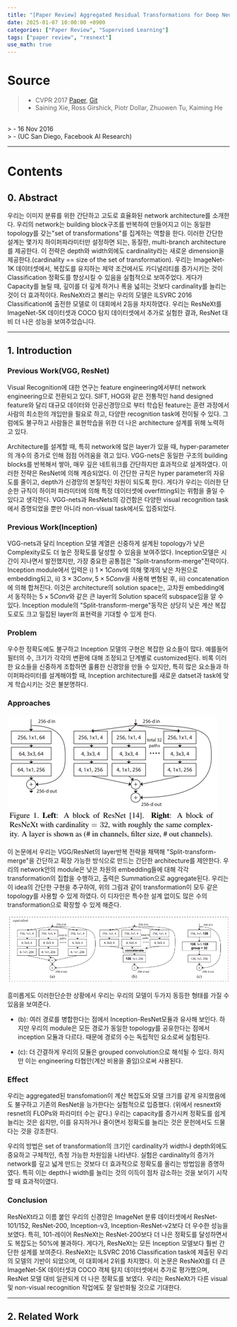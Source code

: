 ```yaml
---
title: "[Paper Review] Aggregated Residual Transformations for Deep Neural Networks"
date: 2025-01-07 10:00:00 +0900
categories: ["Paper Review", "Supervised Learning"]
tags: ["paper review", "resnext"]
use_math: true
---
```


# Source

> - CVPR 2017 [Paper](https://arxiv.org/pdf/1611.05431), [Git](https://github.com/facebookresearch/ResNeXt)<br>
> - Saining Xie, Ross Girshick, Piotr Dollar, Zhuowen Tu, Kaiming He

 <br>
> - 16 Nov 2016<br>
> - (UC San Diego, Facebook AI Research)

---
# Contents
## 0. Abstract

우리는 이미지 분류를 위한 간단하고 고도로 효율화된 network architecture를 소개한다. 우리의 network는 building block구조를 반복하여 만들어지고 이는 동일한 topology를 갖는"set of transformations"를 집계하는 역할을 한다. 이러한 간단한 설계는 몇가지 하이퍼파라미터만 설정하면 되는, 동질한, multi-branch architecture를 제공한다. 이 전략은 depth와 width외에도 cardinality라는 새로운 dimension을 제공한다.(cardinality == size of the set of transformation). 우리는 ImageNet-1K 데이터셋에서, 복잡도를 유지하는 제약 조건에서도 카디널리티를 증가시키는 것이 Classification 정확도를 향상시킬 수 있음을 실험적으로 보여주었다. 게다가 Capacity를 늘릴 때, 깊이를 더 깊게 하거나 폭을 넓히는 것보다 cardinality를 늘리는 것이 더 효과적이다. ResNeXt라고 불리는 우리의 모델은 ILSVRC 2016 Classification에 출전한 모델로 이 대회에서 2등을 차지하였다. 우리는 ResNeXt를 ImageNet-5K 데이터셋과 COCO 탐지 데이터셋에서 추가로 실험한 결과, ResNet 대비 더 나은 성능을 보여주었습니다.

---
## 1. Introduction

### Previous Work(VGG, ResNet)

Visual Recognition에 대한 연구는 feature engineering에서부터 network engineering으로 전환되고 있다. SIFT, HOG와 같은 전통적인 hand designed feature와 달리 대규모 데이터와 인공신경망으로 부터 학습된 feature는 훈련 과정에서 사람의 최소한의 개입만을 필요로 하고, 다양한 recognition task에 전이될 수 있다. 그럼에도 불구하고 사람들은 표현학습을 위한 더 나은 architecture 설계를 위해 노력하고 있다.

Architecture를 설계할 때, 특히 network에 많은 layer가 있을 때, hyper-parameter의 개수의 증가로 인해 점점 어려움을 겪고 있다. VGG-nets은 동일한 구조의 building blocks를 반복해서 쌓아, 매우 깊은 네트워크를 간단하지만 효과적으로 설계하였다. 이러한 전략은 ResNet에 의해 계승되었다. 이 간단한 규칙은 hyper parameter의 자유도를 줄이고, depth가 신경망의 본질적인 차원이 되도록 한다. 게다가 우리는 이러한 단순한 규칙이 하이퍼 파라미터에 의해 특정 데이터셋에 overfitting되는 위험을 줄일 수 있다고 생각한다. VGG-nets과 ResNets의 강건함은 다양한 visual recognition task에서 증명되었을 뿐만 아니라 non-visual task에서도 입증되었다.

### Previous Work(Inception)

VGG-nets과 달리 Inception 모델 계열은 신중하게 설계된 topology가 낮은 Complexity로도 더 높은 정확도를 달성할 수 있음을 보여주었다. Inception모델은 시간이 지나면서 발전했지만, 가장 중요한 공통점은 "Split-transform-merge"전략이다. Inception module에서 입력은 ⅰ) $1 \times 1 Conv$에 의해 몇개의 낮은 차원으로 embedding되고, ⅱ) $3 \times 3 Conv, 5 \times 5 Conv$을 사용해 변형된 후, ⅲ) concatenation에 의해 합쳐진다. 이것은 architecture의 solution space는, 고차원 embedding에서 동작하는 $5 \times 5 Conv$와 같은 큰 layer의 Solution space의 subspace임을 알 수 있다. Inception module의 "Split-transform-merge"동작은 상당히 낮은 계산 복잡도로도 크고 밀집된 layer의 표현력을 기대할 수 있게 한다.

### Problem

우수한 정확도에도 불구하고 Inception 모델의 구현은 복잡한 요소들이 많다. 예를들어 필터의 수, 크기가 각각의 변환에 대해 조정되고 단계별로 customized된다. 비록 이러한 요소들을 신중하게 조합하면 훌륭한 신경망을 만들 수 있지만, 특히 많은 요소들과 하이퍼파라미터를 설계해야할 때, Inception architecture를 새로운 datset과 task에 맞게 학습시키는 것은 불분명하다.

### Approaches

![alt text](/assets/img/post/paper_review/resnext.png)

이 논문에서 우리는 VGG/ResNet의 layer반복 전략을 채택해 "Split-transform-merge"을 간단하고 확장 가능한 방식으로 만드는 간단한 architecture를 제안한다. 우리의 network안의 module은 낮은 차원의 embedding들에 대해 각각 transformation의 집합을 수행하고, 출력은 Summation으로 aggregate된다. 우리는 이 idea의 간단한 구현을 추구하여, 위의 그림과 같이 transformation이 모두 같은 topology를 사용할 수 있게 하였다. 이 디자인은 특수한 설계 없이도 많은 수의 transformation으로 확장할 수 있게 해준다.

![alt text](/assets/img/post/paper_review/resnext_reshape.png)

흥미롭게도 이러한단순한 상황에서 우리는 우리의 모델이 두가지 동등한 형태를 가질 수 있음을 보여준다.
- (b): 여러 경로를 병합한다는 점에서 Inception-ResNet모듈과 유사해 보인다. 하지만 우리의 module은 모든 경로가 동일한 topology를 공유한다는 점에서 inception 모듈과 다르다. 때문에 경로의 수는 독립적인 요소로써 실험된다.

- (c): 더 간결하게 우리의 모듈은 grouped convolution으로 해석될 수 있다. 하지만 이는 engineering 타협안(계산 비용을 줄임)으로써 사용된다.

### Effect

우리는 aggregated된 transfomation이 계산 복잡도와 모델 크기를 같게 유지했음에도 불구하고 기존의 ResNet을 능가한다는 실험적으로 입증했다. (위에서 resnext와 resnet의 FLOPs와 파라미터 수는 같다.) 우리는 capacity를 증가시켜 정확도를 쉽게 늘리는 것은 쉽지만, 이를 유지하거나 줄이면서 정확도를 늘리는 것은 문헌에서도 드물다는 것을 강조한다.

우리의 방법은 set of transformation의 크기인 cardinality가 width나 depth외에도 중요하고 구체적인, 측정 가능한 차원임을 나타낸다. 실험은 cardinality의 증가가 network를 깊고 넓게 만드는 것보다 더 효과적으로 정확도를 올리는 방법임을 증명하였다. 특히 이는 depth나 width를 늘리는 것의 이득이 점차 감소하는 것을 보이기 시작할 때 효과적이였다. 

### Conclusion

ResNeXt라고 이름 붙인 우리의 신경망은 ImageNet 분류 데이터셋에서 ResNet-101/152, ResNet-200, Inception-v3, Inception-ResNet-v2보다 더 우수한 성능을 보였다. 특히, 101-레이어 ResNeXt는 ResNet-200보다 더 나은 정확도를 달성하면서도 복잡도는 50%에 불과하다. 게다가, ResNeXt는 모든 Inception 모델보다 훨씬 간단한 설계를 보여준다. ResNeXt는 ILSVRC 2016 Classification task에 제출된 우리의 모델의 기반이 되었으며, 이 대회에서 2위를 차지했다. 이 논문은 ResNeXt를 더 큰 ImageNet-5K 데이터셋과 COCO 객체 탐지 데이터셋에서 추가로 평가했으며, ResNet 모델 대비 일관되게 더 나은 정확도를 보였다. 우리는 ResNeXt가 다른 visual 및 non-visual recognition 작업에도 잘 일반화될 것으로 기대한다.

---
## 2. Related Work
